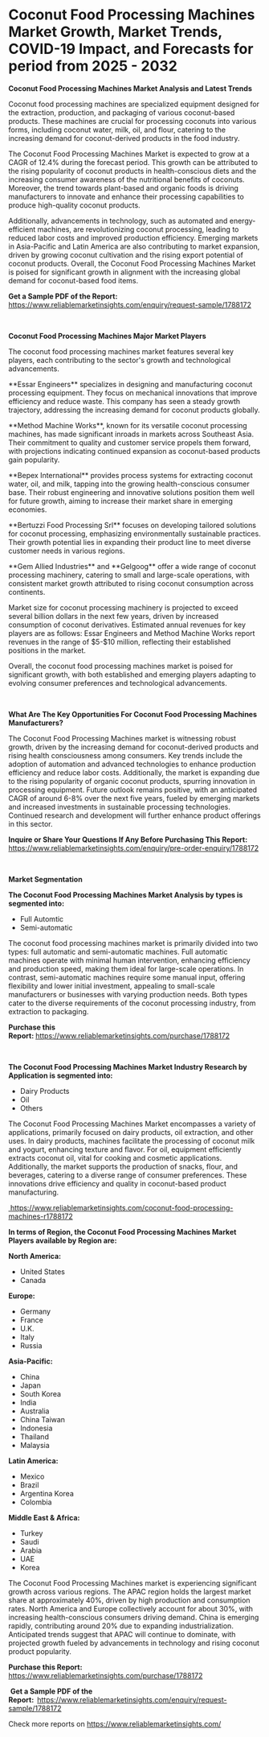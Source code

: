 <p><h1>Coconut Food Processing Machines Market Growth, Market Trends, COVID-19 Impact, and Forecasts for period from 2025 - 2032</h1></p><p><strong>Coconut Food Processing Machines Market Analysis and Latest Trends</strong></p>
<p><p>Coconut food processing machines are specialized equipment designed for the extraction, production, and packaging of various coconut-based products. These machines are crucial for processing coconuts into various forms, including coconut water, milk, oil, and flour, catering to the increasing demand for coconut-derived products in the food industry. </p><p>The Coconut Food Processing Machines Market is expected to grow at a CAGR of 12.4% during the forecast period. This growth can be attributed to the rising popularity of coconut products in health-conscious diets and the increasing consumer awareness of the nutritional benefits of coconuts. Moreover, the trend towards plant-based and organic foods is driving manufacturers to innovate and enhance their processing capabilities to produce high-quality coconut products.</p><p>Additionally, advancements in technology, such as automated and energy-efficient machines, are revolutionizing coconut processing, leading to reduced labor costs and improved production efficiency. Emerging markets in Asia-Pacific and Latin America are also contributing to market expansion, driven by growing coconut cultivation and the rising export potential of coconut products. Overall, the Coconut Food Processing Machines Market is poised for significant growth in alignment with the increasing global demand for coconut-based food items.</p></p>
<p><strong>Get a Sample PDF of the Report:&nbsp;</strong> <a href="https://www.reliablemarketinsights.com/enquiry/request-sample/1788172?utm_campaign=2636&utm_medium=2&utm_source=Github&utm_content=ia&utm_term=12042025&utm_id=coconut-food-processing-machines">https://www.reliablemarketinsights.com/enquiry/request-sample/1788172</a></p>
<p>&nbsp;</p>
<p><strong>Coconut Food Processing Machines Major Market Players</strong></p>
<p><p>The coconut food processing machines market features several key players, each contributing to the sector's growth and technological advancements. </p><p>**Essar Engineers** specializes in designing and manufacturing coconut processing equipment. They focus on mechanical innovations that improve efficiency and reduce waste. This company has seen a steady growth trajectory, addressing the increasing demand for coconut products globally.</p><p>**Method Machine Works**, known for its versatile coconut processing machines, has made significant inroads in markets across Southeast Asia. Their commitment to quality and customer service propels them forward, with projections indicating continued expansion as coconut-based products gain popularity.</p><p>**Bepex International** provides process systems for extracting coconut water, oil, and milk, tapping into the growing health-conscious consumer base. Their robust engineering and innovative solutions position them well for future growth, aiming to increase their market share in emerging economies.</p><p>**Bertuzzi Food Processing Srl** focuses on developing tailored solutions for coconut processing, emphasizing environmentally sustainable practices. Their growth potential lies in expanding their product line to meet diverse customer needs in various regions.</p><p>**Gem Allied Industries** and **Gelgoog** offer a wide range of coconut processing machinery, catering to small and large-scale operations, with consistent market growth attributed to rising coconut consumption across continents.</p><p>Market size for coconut processing machinery is projected to exceed several billion dollars in the next few years, driven by increased consumption of coconut derivatives. Estimated annual revenues for key players are as follows: Essar Engineers and Method Machine Works report revenues in the range of $5-$10 million, reflecting their established positions in the market.</p><p>Overall, the coconut food processing machines market is poised for significant growth, with both established and emerging players adapting to evolving consumer preferences and technological advancements.</p></p>
<p>&nbsp;</p>
<p><strong>What Are The Key Opportunities For Coconut Food Processing Machines Manufacturers?</strong></p>
<p><p>The Coconut Food Processing Machines market is witnessing robust growth, driven by the increasing demand for coconut-derived products and rising health consciousness among consumers. Key trends include the adoption of automation and advanced technologies to enhance production efficiency and reduce labor costs. Additionally, the market is expanding due to the rising popularity of organic coconut products, spurring innovation in processing equipment. Future outlook remains positive, with an anticipated CAGR of around 6-8% over the next five years, fueled by emerging markets and increased investments in sustainable processing technologies. Continued research and development will further enhance product offerings in this sector.</p></p>
<p><strong>Inquire or Share Your Questions If Any Before Purchasing This Report:</strong> <a href="https://www.reliablemarketinsights.com/enquiry/pre-order-enquiry/1788172?utm_campaign=2636&utm_medium=2&utm_source=Github&utm_content=ia&utm_term=12042025&utm_id=coconut-food-processing-machines">https://www.reliablemarketinsights.com/enquiry/pre-order-enquiry/1788172</a></p>
<p>&nbsp;</p>
<p><strong>Market Segmentation</strong></p>
<p><strong>The Coconut Food Processing Machines Market Analysis by types is segmented into:</strong></p>
<p><ul><li>Full Automtic</li><li>Semi-automatic</li></ul></p>
<p><p>The coconut food processing machines market is primarily divided into two types: full automatic and semi-automatic machines. Full automatic machines operate with minimal human intervention, enhancing efficiency and production speed, making them ideal for large-scale operations. In contrast, semi-automatic machines require some manual input, offering flexibility and lower initial investment, appealing to small-scale manufacturers or businesses with varying production needs. Both types cater to the diverse requirements of the coconut processing industry, from extraction to packaging.</p></p>
<p><strong>Purchase this Report:&nbsp;</strong><a href="https://www.reliablemarketinsights.com/purchase/1788172?utm_campaign=2636&utm_medium=2&utm_source=Github&utm_content=ia&utm_term=12042025&utm_id=coconut-food-processing-machines">https://www.reliablemarketinsights.com/purchase/1788172</a></p>
<p>&nbsp;</p>
<p><strong>The Coconut Food Processing Machines Market Industry Research by Application is segmented into:</strong></p>
<p><ul><li>Dairy Products</li><li>Oil</li><li>Others</li></ul></p>
<p><p>The Coconut Food Processing Machines Market encompasses a variety of applications, primarily focused on dairy products, oil extraction, and other uses. In dairy products, machines facilitate the processing of coconut milk and yogurt, enhancing texture and flavor. For oil, equipment efficiently extracts coconut oil, vital for cooking and cosmetic applications. Additionally, the market supports the production of snacks, flour, and beverages, catering to a diverse range of consumer preferences. These innovations drive efficiency and quality in coconut-based product manufacturing.</p></p>
<p><a href="https://www.reliablemarketinsights.com/coconut-food-processing-machines-r1788172?utm_campaign=2636&utm_medium=2&utm_source=Github&utm_content=ia&utm_term=12042025&utm_id=coconut-food-processing-machines">&nbsp;https://www.reliablemarketinsights.com/coconut-food-processing-machines-r1788172</a></p>
<p><strong>In terms of Region, the Coconut Food Processing Machines Market Players available by Region are:</strong></p>
<p>
    <p> <strong> North America: </strong>
        <ul>
            <li>United States</li>
            <li>Canada</li>
        </ul>
        </p> 
    <p> <strong> Europe: </strong>
        <ul>
            <li>Germany</li>
            <li>France</li>
            <li>U.K.</li>
            <li>Italy</li>
            <li>Russia</li>
        </ul>
        </p> 
    <p> <strong> Asia-Pacific: </strong>
        <ul>
            <li>China</li>
            <li>Japan</li>
            <li>South Korea</li>
            <li>India</li>
            <li>Australia</li>
            <li>China Taiwan</li>
            <li>Indonesia</li>
            <li>Thailand</li>
            <li>Malaysia</li>
        </ul>
        </p> 
    <p> <strong> Latin America: </strong>
        <ul>
            <li>Mexico</li>
            <li>Brazil</li>
            <li>Argentina Korea</li>
            <li>Colombia</li>
        </ul>
        </p> 
    <p> <strong> Middle East & Africa: </strong>
        <ul>
            <li>Turkey</li>
            <li>Saudi</li>
            <li>Arabia</li>
            <li>UAE</li>
            <li>Korea</li>
        </ul>
    </p>
    </p>
<p><p>The Coconut Food Processing Machines market is experiencing significant growth across various regions. The APAC region holds the largest market share at approximately 40%, driven by high production and consumption rates. North America and Europe collectively account for about 30%, with increasing health-conscious consumers driving demand. China is emerging rapidly, contributing around 20% due to expanding industrialization. Anticipated trends suggest that APAC will continue to dominate, with projected growth fueled by advancements in technology and rising coconut product popularity.</p></p>
<p><strong>Purchase this Report: </strong><a href="https://www.reliablemarketinsights.com/purchase/1788172?utm_campaign=2636&utm_medium=2&utm_source=Github&utm_content=ia&utm_term=12042025&utm_id=coconut-food-processing-machines">https://www.reliablemarketinsights.com/purchase/1788172</a></p>
<p>&nbsp;<strong>Get a Sample PDF of the Report:&nbsp;&nbsp;</strong><a href="https://www.reliablemarketinsights.com/enquiry/request-sample/1788172?utm_campaign=2636&utm_medium=2&utm_source=Github&utm_content=ia&utm_term=12042025&utm_id=coconut-food-processing-machines">https://www.reliablemarketinsights.com/enquiry/request-sample/1788172</a></p>
<p><strong></strong></p>
<p>Check more reports on <a href="https://www.reliablemarketinsights.com/?utm_campaign=2636&utm_medium=2&utm_source=Github&utm_content=ia&utm_term=12042025&utm_id=coconut-food-processing-machines">https://www.reliablemarketinsights.com/</a></p>